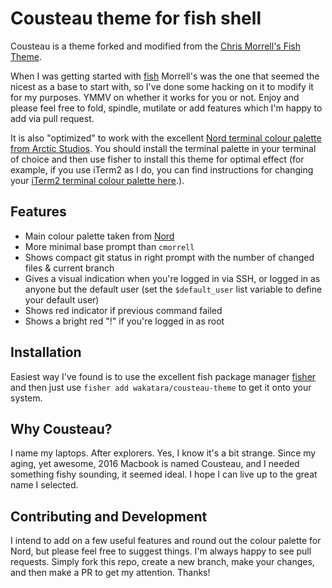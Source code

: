 # Cousteau theme for fish shell

Cousteau is a theme forked and modified from the [Chris Morrell's Fish Theme](https://github.com/oh-my-fish/theme-cmorrell.com).

When I was getting started with [fish](https://fishshell.com) Morrell's was the one that seemed the nicest as a base to start with, so I've done some hacking on it to modify it for my purposes. YMMV on whether it works for you or not. Enjoy and please feel free to fold, spindle, mutilate or add features which I'm happy to add via pull request.

It is also "optimized" to work with the excellent [Nord terminal colour palette from Arctic Studios](https://github.com/arcticicestudio/nord). You should install the terminal palette in your terminal of choice and then use fisher to install this theme for optimal effect (for example, if you use iTerm2 as I do, you can find instructions for changing your [iTerm2 terminal colour palette here](https://github.com/arcticicestudio/nord-iterm2).).

## Features

- Main colour palette taken from [Nord](https://github.com/arcticicestudio/nord)
- More minimal base prompt than `cmorrell`
- Shows compact git status in right prompt with the number of changed files & current branch
- Gives a visual indication when you're logged in via SSH, or logged in as anyone                  but the default user (set the `$default_user` list variable to define your default user)
- Shows red indicator if previous command failed
- Shows a bright red "!" if you're logged in as root

## Installation

Easiest way I've found is to use the excellent fish package manager [fisher](https://github.com/jorgebucaran/fisher) and then just use `fisher add wakatara/cousteau-theme` to get it onto your system.

## Why Cousteau?

I name my laptops. After explorers. Yes, I know it's a bit strange. Since my aging, yet awesome, 2016 Macbook is named Cousteau, and I needed something fishy sounding, it seemed ideal. I hope I can live up to the great name I selected.

## Contributing and Development

I intend to add on a few useful features and round out the colour palette for Nord, but please feel free to suggest things. I'm always happy to see pull requests. Simply fork this repo, create a new branch, make your changes, and then make a PR to get my attention. Thanks!

